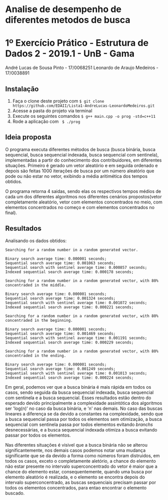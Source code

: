 # Analise de desempenho de diferentes metodos de busca

1º Exercício Prático - Estrutura de Dados 2 - 2019.1 - UnB - Gama
=========================
André Lucas de Sousa Pinto - 17/0068251
Leonardo de Araujo Medeiros - 17/0038891

## Instalação

1. Faça o clone deste projeto com ```$ git clone https://github.com/EDAII/Lista1-AndreLucas-LeonardoMedeiros.git ```
2. Acesse a pasta do projeto via terminal
3. Execute os seguintes comandos ``` $ g++ main.cpp -o prog -std=c++11 ```
4. Rode a aplicação com ``` $ ./prog``` 

## Ideia proposta

O programa executa diferentes métodos de busca (busca binária, busca sequencial, busca sequencial indexada, busca sequencial com sentinela), implementadas a partir do conhecimento dos contribuidores, em diferentes situações. Primeiro é gerado um vetor aleatório e em seguida ordenado e depois são feitas 1000 iterações de busca por um número aleatório que pode ou não estar no vetor, exibindo a média aritimética dos tempos obtidos.

O programa retorna 4 saidas, sendo elas os respectivos tempos médios de cada um dos diferentes algoritmos nos diferentes cenários propostos(vetor completamente aleatório, vetor com elementos concentrados no meio, com elementos concentrados no começo e com elementos concentrados no final).

## Resultados

Analisando os dados obtidos:
```
Searching for a random number in a random generated vector.

Binary search average time: 0.000001 seconds;
Sequential search average time: 0.001063 seconds;
Sequential search with sentinel average time: 0.000857 seconds;
Indexed sequential search average time: 0.000178 seconds;
```
```
Searching for a random number in a random generated vector, with 80% concentraded in the middle.

Binary search average time: 0.000001 seconds;
Sequential search average time: 0.001324 seconds;
Sequential search with sentinel average time: 0.001072 seconds;
Indexed sequential search average time: 0.000221 seconds;
```
```
Searching for a random number in a random generated vector, with 80% concentraded in the beginning.

Binary search average time: 0.000001 seconds;
Sequential search average time: 0.001469 seconds;
Sequential search with sentinel average time: 0.001191 seconds;
Indexed sequential search average time: 0.000229 seconds;
```
```
Searching for a random number in a random generated vector, with 80% concentraded in the ending.

Binary search average time: 0.000001 seconds;
Sequential search average time: 0.001249 seconds;
Sequential search with sentinel average time: 0.001013 seconds;
Indexed sequential search average time: 0.000224 seconds;
```
Em geral, podemos ver que a busca binária é mais rápida em todos os casos, sendo seguida da busca sequencial indexada, busca sequencial com sentinela e a busca sequencial. Esses resultados estão dentro do esperado devido principalmente a complexidade assintótica dos algoritmos ser 'log(n)' no caso da busca binária, e 'n' nas demais. No caso das buscas lineares a diferença se da devido a constantes na complexidade, sendo que a busca sequencial passa por todos os elementos sem otimização, a busca sequencial com sentinela passa por todos elementos evitando <i>branchs</i> desnecessárias, e a busca sequencial indexada otimiza a busca evitando passar por todos os elementos.

Nas diferentes situações é visivel que a busca binária não se alterou significantemente, nos demais casos podemos notar uma mudança significante que se da devido a forma como números foram distruidos, em todos os casos, exceto o completamente aletório, a chance do elemento não estar presente no intervalo superconcentrado do vetor é maior que a chance do elemento estar, consequentemente, quando uma busca por elemento aleatório é realizada, e o elemento se encontra depois do intervalo superconcentrado, as buscas sequenciais precisam passar por todos os elementos concentrados, para entao encontrar o elemento buscado.